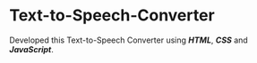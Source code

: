 # Text-to-Speech-Converter

Developed this Text-to-Speech Converter using ___HTML___, ___CSS___ and ___JavaScript___.

![]()
